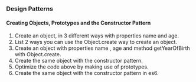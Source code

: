 ### Design Patterns


#### Creating Objects, Prototypes and the Constructor Pattern
1. Create an object, in 3 different ways with properties name and age.
2. List 2 ways you can use the Object.create way to create an object.
3. Create an object with properties name , age and method getYearOfBirth with Object.create.
4. Create the same object with the constructor pattern.
5. Optimize the code above by making use of prototypes.
6. Create the same object with the constructor pattern in es6.
